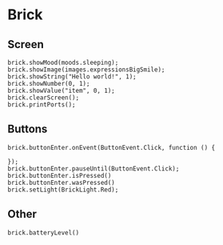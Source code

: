 # Brick

## Screen

```cards
brick.showMood(moods.sleeping);
brick.showImage(images.expressionsBigSmile);
brick.showString("Hello world!", 1);
brick.showNumber(0, 1);
brick.showValue("item", 0, 1);
brick.clearScreen();
brick.printPorts();
```

## Buttons

```cards
brick.buttonEnter.onEvent(ButtonEvent.Click, function () {

});
brick.buttonEnter.pauseUntil(ButtonEvent.Click);
brick.buttonEnter.isPressed()
brick.buttonEnter.wasPressed()
brick.setLight(BrickLight.Red);
```

## Other

```cards
brick.batteryLevel()
```
